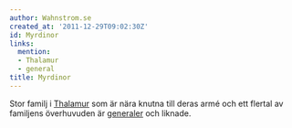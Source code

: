 ```yaml
---
author: Wahnstrom.se
created_at: '2011-12-29T09:02:30Z'
id: Myrdinor
links:
  mention:
  - Thalamur
  - general
title: Myrdinor
---
```


Stor familj i [Thalamur] som är nära knutna till deras armé och ett flertal av familjens överhuvuden
är [generaler] och liknade.

  [Thalamur]: Thalamur
  [generaler]: general